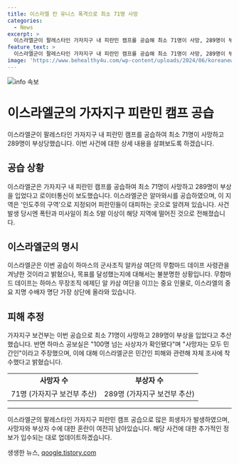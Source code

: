 ```yaml
---
title: 이스라엘 칸 유니스 폭격으로 최소 71명 사망
categories:
  - News
excerpt: >
  이스라엘군이 팔레스타인 가자지구 내 피란민 캠프를 공습해 최소 71명이 사망, 289명이 부상을 입었다. 이스라엘군은 알마와시 등을 공격하여 피란민들이 대피하는 인도주의 구역을 포격했다. 여성과 어린이들이 공포에 질려 도망치는 모습이 전해졌으며, 하마스의 군사조직을 겨냥한 공습으로 목표에 달성 여부는 불분명하다. 가자지구 보건부는 사망자 71명, 부상자 289명을 추산하고, 하마스는 100명 넘는 사상자가 있으며 모두 민간인이라 주장했다. 이스라엘군은 민간인 사상자 발생과 관련해 자체 조사에 착수했다고 밝혔다.
feature_text: >
  이스라엘군이 팔레스타인 가자지구 내 피란민 캠프를 공습해 최소 71명이 사망, 289명이 부상을 입었다. 이스라엘군은 알마와시 등을 공격하여 피란민들이 대피하는 인도주의 구역을 포격했다. 여성과 어린이들이 공포에 질려 도망치는 모습이 전해졌으며, 하마스의 군사조직을 겨냥한 공습으로 목표에 달성 여부는 불분명하다. 가자지구 보건부는 사망자 71명, 부상자 289명을 추산하고, 하마스는 100명 넘는 사상자가 있으며 모두 민간인이라 주장했다. 이스라엘군은 민간인 사상자 발생과 관련해 자체 조사에 착수했다고 밝혔다.
image: 'https://www.behealthy4u.com/wp-content/uploads/2024/06/koreanews.jpg'
---
```


<p><img src="https://www.behealthy4u.com/wp-content/uploads/2024/06/koreanews.jpg" alt="info 속보" /></p>

<h1>이스라엘군의 가자지구 피란민 캠프 공습</h1>

<p data-ke-size="size16">이스라엘군이 팔레스타인 가자지구 내 피란민 캠프를 공습하여 최소 71명이 사망하고 289명이 부상당했습니다. 이번 사건에 대한 상세 내용을 살펴보도록 하겠습니다.</p>

<h2 data-ke-size="size26">공습 상황</h2>

<p data-ke-size="size16">이스라엘군은 가자지구 내 피란민 캠프를 공습하여 최소 71명이 사망하고 289명이 부상을 입었다고 로이터통신이 보도했습니다. 이스라엘군은 알마와시를 공습하였으며, 이 지역은 '인도주의 구역'으로 지정되어 피란민들이 대피하는 곳으로 알려져 있습니다. 사건 발생 당시엔 폭탄과 미사일이 최소 5발 이상이 해당 지역에 떨어진 것으로 전해졌습니다.</p>

<h2 data-ke-size="size26">이스라엘군의 명시</h2>

<p data-ke-size="size16">이스라엘군은 이번 공습이 하마스의 군사조직 알카삼 여단의 무함마드 데이프 사령관을 겨냥한 것이라고 밝혔으나, 목표를 달성했는지에 대해서는 불분명한 상황입니다. 무함마드 데이프는 하마스 무장조직 에제딘 알 카삼 여단을 이끄는 중요 인물로, 이스라엘의 중요 지명 수배자 명단 가장 상단에 올라와 있습니다.</p>

<h2 data-ke-size="size26">피해 추정</h2>

<p data-ke-size="size16">가자지구 보건부는 이번 공습으로 최소 71명이 사망하고 289명이 부상을 입었다고 추산했습니다. 반면 하마스 공보실은 "100명 넘는 사상자가 확인됐다"며 "사망자는 모두 민간인"이라고 주장했으며, 이에 대해 이스라엘군은 민간인 피해와 관련해 자체 조사에 착수했다고 밝혔습니다.</p>

<table>
    <tr>
        <td style="text-align: center; height: 17px;"><b>사망자 수</b></td>
        <td style="text-align: center; height: 17px;"><b>부상자 수</b></td>
    </tr>
    <tr>
        <td style="text-align: center; height: 17px;">71명 (가자지구 보건부 추산)</td>
        <td style="text-align: center; height: 17px;">289명 (가자지구 보건부 추산)</td>
    </tr>
</table>

<hr>

<p data-ke-size="size16">이스라엘군의 팔레스타인 가자지구 피란민 캠프 공습으로 많은 희생자가 발생하였으며, 사망자와 부상자 수에 대한 혼란이 여전히 남아있습니다. 해당 사건에 대한 추가적인 정보가 입수되는 대로 업데이트하겠습니다.</p>
생생한 뉴스, <a href="https://qoogle.tistory.com" rel="dofollow">qoogle.tistory.com</a>


